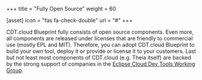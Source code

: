 +++
title = "Fully Open Source"
weight = 60

[asset]
  icon = "fas fa-check-double"
  url = "#"
+++

CDT.cloud Blueprint fully consists of open source components. Even more, all components are released under licenses that are friendly to commercial use (mostly EPL and MIT). Therefore, you can adopt CDT.cloud Blueprint to build your own tool, deploy it or provide or license it to your customers. Last but not least most components of CDT.cloud (e.g. Theia itself) are backed by the strong support of companies in the [Eclipse Cloud Dev Tools Working Group](https://ecdtools.eclipse.org). 
